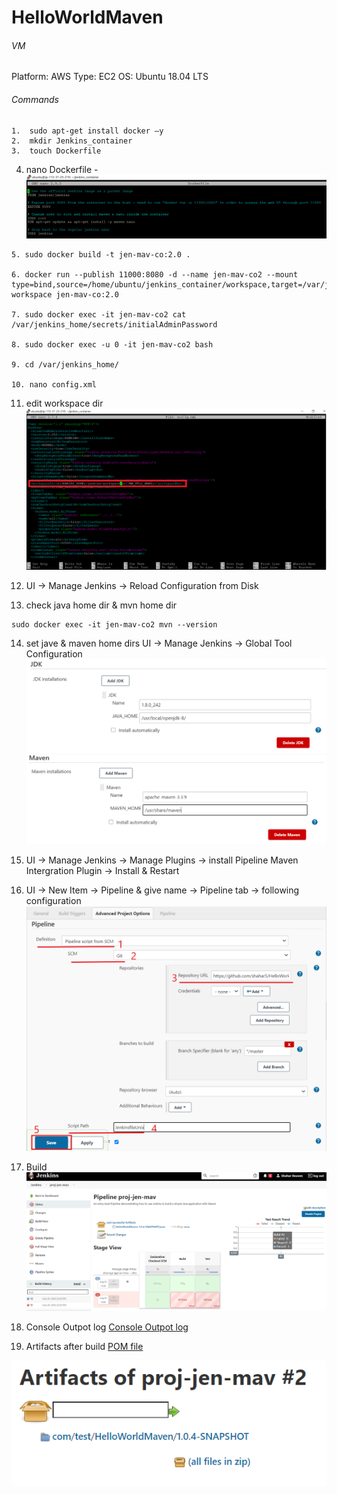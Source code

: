 # HelloWorldMaven

###### VM 
Platform: AWS
Type: EC2
OS: Ubuntu 18.04 LTS

###### Commands
```
1.	sudo apt-get install docker –y
2.	mkdir Jenkins_container
3.	touch Dockerfile
```
4.	nano Dockerfile -
![alt text](https://github.com/shahar5/HelloWorldMaven/blob/master/bakery-ent-chg/Dockerfile.PNG)
```
5. sudo docker build -t jen-mav-co:2.0 .

6. docker run --publish 11000:8080 -d --name jen-mav-co2 --mount type=bind,source=/home/ubuntu/jenkins_container/workspace,target=/var/jenkins_home/jenkins-workspace jen-mav-co:2.0

7. sudo docker exec -it jen-mav-co2 cat /var/jenkins_home/secrets/initialAdminPassword

8. sudo docker exec -u 0 -it jen-mav-co2 bash

9. cd /var/jenkins_home/

10. nano config.xml
```
11. edit workspace dir
![alt text](https://github.com/shahar5/HelloWorldMaven/blob/master/bakery-ent-chg/Workspace%20dir.png)

12. UI -> Manage Jenkins -> Reload Configuration from Disk

13. check java home dir & mvn home dir
```
sudo docker exec -it jen-mav-co2 mvn --version
```
14. set jave & maven home dirs
 UI -> Manage Jenkins -> Global Tool Configuration
![alt text](https://github.com/shahar5/HelloWorldMaven/blob/master/bakery-ent-chg/Java%20home%20dir.PNG)
![alt text](https://github.com/shahar5/HelloWorldMaven/blob/master/bakery-ent-chg/Maven%20home%20dir.PNG)

15. UI -> Manage Jenkins -> Manage Plugins -> install Pipeline Maven Intergration Plugin -> Install & Restart

16. UI -> New Item -> Pipeline & give name -> Pipeline tab -> following configuration
![alt text](https://github.com/shahar5/HelloWorldMaven/blob/master/bakery-ent-chg/Pipeline%20config.png)

17. Build
![alt text](https://github.com/shahar5/HelloWorldMaven/blob/master/bakery-ent-chg/Success%20build.PNG)

18. Console Outpot log [Console Outpot log](https://github.com/shahar5/HelloWorldMaven/blob/master/bakery-ent-chg/Console%20Outpot%20log.txt)

19. Artifacts after build [POM file](https://github.com/shahar5/HelloWorldMaven/blob/master/bakery-ent-chg/HelloWorldMaven-1.0.4-SNAPSHOT.pom)

![alt text](https://github.com/shahar5/HelloWorldMaven/blob/master/bakery-ent-chg/Artifacts%20after%20build.PNG)
